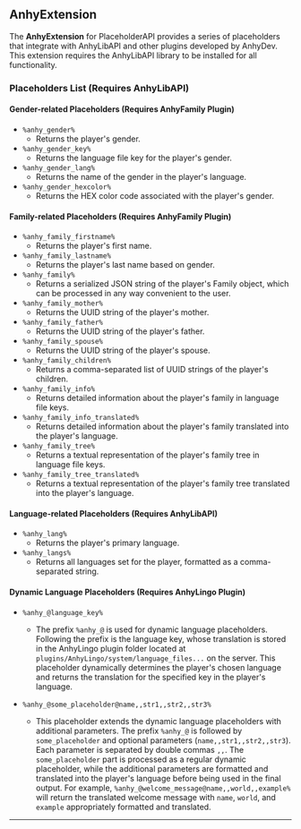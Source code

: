 ## AnhyExtension

The **AnhyExtension** for PlaceholderAPI provides a series of placeholders that integrate with AnhyLibAPI and other plugins developed by AnhyDev. This extension requires the AnhyLibAPI library to be installed for all functionality.

### Placeholders List (Requires AnhyLibAPI)

#### Gender-related Placeholders (Requires AnhyFamily Plugin)

- `%anhy_gender%`
  - Returns the player's gender.
- `%anhy_gender_key%`
  - Returns the language file key for the player's gender.
- `%anhy_gender_lang%`
  - Returns the name of the gender in the player's language.
- `%anhy_gender_hexcolor%`
  - Returns the HEX color code associated with the player's gender.

#### Family-related Placeholders (Requires AnhyFamily Plugin)

- `%anhy_family_firstname%`
  - Returns the player's first name.
- `%anhy_family_lastname%`
  - Returns the player's last name based on gender.
- `%anhy_family%`
  - Returns a serialized JSON string of the player's Family object, which can be processed in any way convenient to the user.
- `%anhy_family_mother%`
  - Returns the UUID string of the player's mother.
- `%anhy_family_father%`
  - Returns the UUID string of the player's father.
- `%anhy_family_spouse%`
  - Returns the UUID string of the player's spouse.
- `%anhy_family_children%`
  - Returns a comma-separated list of UUID strings of the player's children.
- `%anhy_family_info%`
  - Returns detailed information about the player's family in language file keys.
- `%anhy_family_info_translated%`
  - Returns detailed information about the player's family translated into the player's language.
- `%anhy_family_tree%`
  - Returns a textual representation of the player's family tree in language file keys.
- `%anhy_family_tree_translated%`
  - Returns a textual representation of the player's family tree translated into the player's language.

#### Language-related Placeholders (Requires AnhyLibAPI)

- `%anhy_lang%`
  - Returns the player's primary language.
- `%anhy_langs%`
  - Returns all languages set for the player, formatted as a comma-separated string.

#### Dynamic Language Placeholders (Requires AnhyLingo Plugin)

- `%anhy_@language_key%`
  - The prefix `%anhy_@` is used for dynamic language placeholders. Following the prefix is the language key, whose translation is stored in the AnhyLingo plugin folder located at `plugins/AnhyLingo/system/language_files...` on the server. This placeholder dynamically determines the player's chosen language and returns the translation for the specified key in the player's language.

- `%anhy_@some_placeholder@name,,str1,,str2,,str3%`
  - This placeholder extends the dynamic language placeholders with additional parameters. The prefix `%anhy_@` is followed by `some_placeholder` and optional parameters (`name,,str1,,str2,,str3`). Each parameter is separated by double commas `,,`. The `some_placeholder` part is processed as a regular dynamic placeholder, while the additional parameters are formatted and translated into the player's language before being used in the final output. For example, `%anhy_@welcome_message@name,,world,,example%` will return the translated welcome message with `name`, `world`, and `example` appropriately formatted and translated.

---
